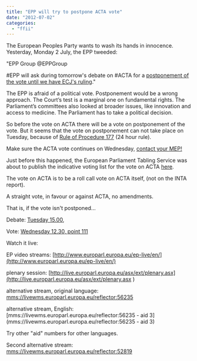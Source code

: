 ```yaml
---
title: "EPP will try to postpone ACTA vote"
date: "2012-07-02"
categories: 
  - "ffii"
---
```


The European Peoples Party wants to wash its hands in innocence. Yesterday, Monday 2 July, the EPP tweeded:

"EPP Group ‏@EPPGroup

#EPP will ask during tomorrow's debate on #ACTA for a [postponement of the vote until we have ECJ's ruling](https://twitter.com/EPPGroup/status/219837848587747328)."

The EPP is afraid of a political vote. Postponement would be a wrong approach. The Court’s test is a marginal one on fundamental rights. The Parliament’s committees also looked at broader issues, like innovation and access to medicine. The Parliament has to take a political decision.

So before the vote on ACTA there will be a vote on postponement of the vote. But it seems that the vote on postponement can not take place on Tuesday, because of [Rule of Procedure 177](http://www.euwiki.org/RoP#Rule_177) (24 hour rule).

Make sure the ACTA vote continues on Wednesday, [contact your MEP!](http://acta.ffii.org/?p=1533)

Just before this happened, the European Parliament Tabling Service was about to publish the indicative voting list for the vote on ACTA [here](http://www.europarl.europa.eu/sed/speakerList.do).

The vote on ACTA is to be a roll call vote on ACTA itself, (not on the INTA report).

A straight vote, in favour or against ACTA, no amendments.

That is, if the vote isn't postponed...

Debate: [Tuesday 15.00](http://www.europarl.europa.eu/sides/getDoc.do?type=AGENDA&reference=20120703&secondRef=SIT&language=EN),

Vote: [Wednesday 12.30, point 111](http://www.europarl.europa.eu/sides/getDoc.do?type=AGENDA&reference=20120704&secondRef=SIT&language=EN)

Watch it live:

EP video streams: [http://www.europarl.europa.eu/ep-live/en/](http://www.europarl.europa.eu/ep-live/en/)

plenary session: [http://live.europarl.europa.eu/asx/ext/plenary.asx](http://live.europarl.europa.eu/asx/ext/plenary.asx )

alternative stream, original language: [mms://livewms.europarl.europa.eu/reflector:56235](mms://livewms.europarl.europa.eu/reflector:56235)

alternative stream, English: [mms://livewms.europarl.europa.eu/reflector:56235 - aid 3](mms://livewms.europarl.europa.eu/reflector:56235 - aid 3)

Try other "aid" numbers for other languages.

Second alternative stream: [mms://livewms.europarl.europa.eu/reflector:52819](mms://livewms.europarl.europa.eu/reflector:52819)
